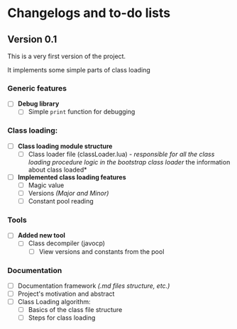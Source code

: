 # Changelogs and to-do lists
## Version 0.1
This is a very first version of the project.

It implements some simple parts of class loading
### Generic features
- [ ] **Debug library**
  - [ ] Simple `print` function for debugging
### Class loading:
- [ ] **Class loading module structure**
  - [ ] Class loader file (classLoader.lua) - *responsible for all the class loading procedure logic in the bootstrap class loader*
the information about class loaded*
- [ ] **Implemented class loading features**
  - [ ] Magic value
  - [ ] Versions *(Major and Minor)*
  - [ ] Constant pool reading
### Tools
- [ ] **Added new tool**
  - [ ] Class decompiler (javocp)
    - [ ] View versions and constants from the pool
### Documentation
- [ ] Documentation framework *(.md files structure, etc.)*
- [ ] Project's motivation and abstract
- [ ] Class Loading algorithm:
  - [ ] Basics of the class file structure
  - [ ] Steps for class loading 